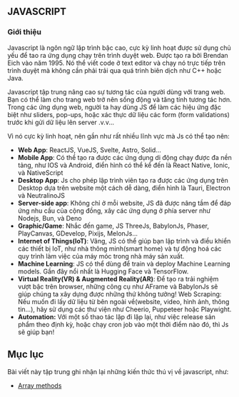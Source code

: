 ## JAVASCRIPT
### Giới thiệu
Javascript là ngôn ngữ lập trình bậc cao, cực kỳ linh hoạt được sử dụng chủ yếu để tao ra ứng dụng chạy trên trình duyệt web. Được tạo ra bởi Brendan Eich vào năm 1995. Nó thể viết code ở text editor và chạy nó trực tiếp trên trình duyệt mà không cần phải trải qua quá trình biên dịch như C++ hoặc Java.

Javascript tập trung nâng cao sự tương tác của người dùng với trang web. Bạn có thể làm cho trang web trở nên sống động và tăng tính tương tác hơn. Trong các ứng dụng web, người ta hay dùng JS để làm các hiệu ứng đặc biệt như sliders, pop-ups, hoặc xác thực dữ liệu các form (form validations) trước khi gửi dữ liệu lên server .v.v...

Vì nó cực kỳ linh hoạt, nên gần như rất nhiều lĩnh vực mà Js có thể tạo nên:
- **Web App**: ReactJS, VueJS, Svelte, Astro, Solid...
- **Mobile App**: Có thể tạo ra được các ứng dụng di động chạy được đa nền tảng, như IOS và Android, điển hình có thể kể đến là React Native, Ionic, và NativeScript
- **Desktop App**: Js cho phép lập trình viên tạo ra được các ứng dụng trên Desktop dựa trên website một cách dễ dàng, điển hình là Tauri, Electron và NeutralinoJS
- **Server-side app**: Không chỉ ở mỗi website, JS đã được nâng tầm để đáp ứng nhu cầu của cộng đồng, xây các ứng dụng ở phía server như Nodejs, Bun, và Deno
- **Graphic/Game**: Nhắc đến game, JS ThreeJs, BabylonJs, Phaser, PlayCanvas, GDevelop, Pixijs, MelonJs...
- **Internet of Things(IoT)**: Vâng, JS có thể giúp bạn lập trình và điều khiển các thiết bị IoT, như nhà thông minh(smart home) và tự động hoá các quy trình làm việc của máy móc trong nhà máy sản xuất.
- **Machine Learning**: JS có thể dùng để train và deploy Machine Learning models. Gần đây nổi nhất là Hugging Face và TensorFlow.
- **Virtual Reality(VR) & Augmented Reality(AR)**: Để tạo ra trải nghiệm vượt bậc trên browser, những công cụ như AFrame và BabylonJs sẽ giúp chúng ta xây dựng được những thứ không tưởng!
Web Scraping: Nếu muốn đi lấy dữ liệu từ bên ngoài về(website, video, hình ảnh, thông tin...), hãy sử dụng các thư viện như Cheerio, Puppeteer hoặc Playwight.
- **Automation:** Với một số thao tác lặp đi lặp lại, như việc release sản phẩm theo định kỳ, hoặc chạy cron job vào một thời điểm nào đó, thì Js sẽ giúp bạn!

## Mục lục
Bài viết này tập trung ghi nhận lại những kiến thức thú vị về javascript, như:
- [Array methods](Array%20methods.md)

